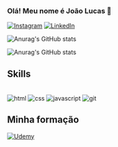 ### Olá! Meu nome é João Lucas  👋
[![Instagram](https://img.shields.io/badge/Instagram-E4405F?style=for-the-badge&logo=instagram&logoColor=white)](https://www.instagram.com/joaolucasalves010/)
[![LinkedIn](https://img.shields.io/badge/LinkedIn-0077B5?style=for-the-badge&logo=linkedin&logoColor=white)](https://www.linkedin.com/in/jo%C3%A3o-lucas-lima-alves-4b8004298/)

![Anurag's GitHub stats](https://github-readme-stats.vercel.app/api?username=joaolucasalves010&show_icons=true&theme=radical)

![Anurag's GitHub stats](https://github-readme-stats.vercel.app/api/top-langs/?username={joaolucasalves010}&theme=blue-green)

## Skills
<div style="display: inline-block"><br/>
  <img align="center" alt="html" src="https://img.shields.io/badge/HTML5-E34F26?style=for-the-badge&logo=html5&logoColor=white" />
  <img align="center" alt="css" src="https://img.shields.io/badge/CSS3-1572B6?style=for-the-badge&logo=css3&logoColor=white" />
  <img align="center" alt="javascript" src="https://img.shields.io/badge/JavaScript-323330?style=for-the-badge&logo=javascript&logoColor=F7DF1E" />
  <img align="center" alt="git" src="https://img.shields.io/badge/GIT-E44C30?style=for-the-badge&logo=git&logoColor=white"
</div>

## Minha formação 

[![Udemy](https://img.shields.io/badge/Udemy-EC5252?style=for-the-badge&logo=Udemy&logoColor=white)](https://www.udemy.com/)
